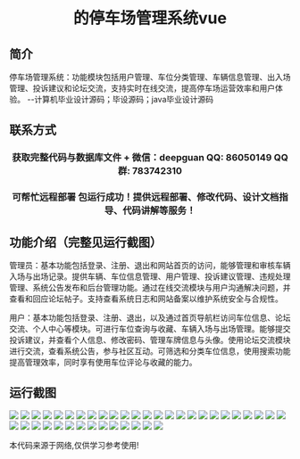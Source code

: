 <p><h1 align="center">的停车场管理系统vue</h1></p>

## 简介
停车场管理系统：功能模块包括用户管理、车位分类管理、车辆信息管理、出入场管理、投诉建议和论坛交流，支持实时在线交流，提高停车场运营效率和用户体验。    --计算机毕业设计源码；毕设源码；java毕业设计源码


## 联系方式
<p><h3 align="center">获取完整代码与数据库文件 + 微信：deepguan QQ: 86050149 QQ群: 783742310</h3></p>
<p><h3 align="center">可帮忙远程部署 包运行成功！提供远程部署、修改代码、设计文档指导、代码讲解等服务！</h3></p>

## 功能介绍（完整见运行截图）
管理员：基本功能包括登录、注册、退出和网站首页的访问，能够管理和审核车辆入场与出场记录。提供车辆、车位信息管理、用户管理、投诉建议管理、违规处理管理、系统公告发布和后台管理功能。通过在线交流模块与用户沟通解决问题，并查看和回应论坛帖子。支持查看系统日志和网站备案以维护系统安全与合规性。

用户：基本功能包括登录、注册、退出，以及通过首页导航栏访问车位信息、论坛交流、个人中心等模块。可进行车位查询与收藏、车辆入场与出场管理。能够提交投诉建议，并查看个人信息、修改密码、管理车牌信息与头像。使用论坛交流模块进行交流，查看系统公告，参与社区互动。可筛选和分类车位信息，使用搜索功能提高管理效率，同时享有使用车位评论与收藏的能力。


## 运行截图
![](https://bs-1329754181.cos.ap-shanghai.myqcloud.com/ssm/ParkingLotManagementSystem/img/001.jpg)
![](https://bs-1329754181.cos.ap-shanghai.myqcloud.com/ssm/ParkingLotManagementSystem/img/002.jpg)
![](https://bs-1329754181.cos.ap-shanghai.myqcloud.com/ssm/ParkingLotManagementSystem/img/003.jpg)
![](https://bs-1329754181.cos.ap-shanghai.myqcloud.com/ssm/ParkingLotManagementSystem/img/004.jpg)
![](https://bs-1329754181.cos.ap-shanghai.myqcloud.com/ssm/ParkingLotManagementSystem/img/005.jpg)
![](https://bs-1329754181.cos.ap-shanghai.myqcloud.com/ssm/ParkingLotManagementSystem/img/006.jpg)
![](https://bs-1329754181.cos.ap-shanghai.myqcloud.com/ssm/ParkingLotManagementSystem/img/007.jpg)
![](https://bs-1329754181.cos.ap-shanghai.myqcloud.com/ssm/ParkingLotManagementSystem/img/008.jpg)
![](https://bs-1329754181.cos.ap-shanghai.myqcloud.com/ssm/ParkingLotManagementSystem/img/009.jpg)
![](https://bs-1329754181.cos.ap-shanghai.myqcloud.com/ssm/ParkingLotManagementSystem/img/010.jpg)
![](https://bs-1329754181.cos.ap-shanghai.myqcloud.com/ssm/ParkingLotManagementSystem/img/011.jpg)
![](https://bs-1329754181.cos.ap-shanghai.myqcloud.com/ssm/ParkingLotManagementSystem/img/012.jpg)
![](https://bs-1329754181.cos.ap-shanghai.myqcloud.com/ssm/ParkingLotManagementSystem/img/013.jpg)
![](https://bs-1329754181.cos.ap-shanghai.myqcloud.com/ssm/ParkingLotManagementSystem/img/014.jpg)
![](https://bs-1329754181.cos.ap-shanghai.myqcloud.com/ssm/ParkingLotManagementSystem/img/015.jpg)
![](https://bs-1329754181.cos.ap-shanghai.myqcloud.com/ssm/ParkingLotManagementSystem/img/016.jpg)
![](https://bs-1329754181.cos.ap-shanghai.myqcloud.com/ssm/ParkingLotManagementSystem/img/017.jpg)
![](https://bs-1329754181.cos.ap-shanghai.myqcloud.com/ssm/ParkingLotManagementSystem/img/018.jpg)
![](https://bs-1329754181.cos.ap-shanghai.myqcloud.com/ssm/ParkingLotManagementSystem/img/019.jpg)
![](https://bs-1329754181.cos.ap-shanghai.myqcloud.com/ssm/ParkingLotManagementSystem/img/020.jpg)
![](https://bs-1329754181.cos.ap-shanghai.myqcloud.com/ssm/ParkingLotManagementSystem/img/021.jpg)
![](https://bs-1329754181.cos.ap-shanghai.myqcloud.com/ssm/ParkingLotManagementSystem/img/022.jpg)
![](https://bs-1329754181.cos.ap-shanghai.myqcloud.com/ssm/ParkingLotManagementSystem/img/023.jpg)
![](https://bs-1329754181.cos.ap-shanghai.myqcloud.com/ssm/ParkingLotManagementSystem/img/024.jpg)
![](https://bs-1329754181.cos.ap-shanghai.myqcloud.com/ssm/ParkingLotManagementSystem/img/025.jpg)
![](https://bs-1329754181.cos.ap-shanghai.myqcloud.com/ssm/ParkingLotManagementSystem/img/026.jpg)
![](https://bs-1329754181.cos.ap-shanghai.myqcloud.com/ssm/ParkingLotManagementSystem/img/027.jpg)
![](https://bs-1329754181.cos.ap-shanghai.myqcloud.com/ssm/ParkingLotManagementSystem/img/028.jpg)
![](https://bs-1329754181.cos.ap-shanghai.myqcloud.com/ssm/ParkingLotManagementSystem/img/029.jpg)
![](https://bs-1329754181.cos.ap-shanghai.myqcloud.com/ssm/ParkingLotManagementSystem/img/030.jpg)
![](https://bs-1329754181.cos.ap-shanghai.myqcloud.com/ssm/ParkingLotManagementSystem/img/031.jpg)
![](https://bs-1329754181.cos.ap-shanghai.myqcloud.com/ssm/ParkingLotManagementSystem/img/032.jpg)
![](https://bs-1329754181.cos.ap-shanghai.myqcloud.com/ssm/ParkingLotManagementSystem/img/033.jpg)
![](https://bs-1329754181.cos.ap-shanghai.myqcloud.com/ssm/ParkingLotManagementSystem/img/034.jpg)
![](https://bs-1329754181.cos.ap-shanghai.myqcloud.com/ssm/ParkingLotManagementSystem/img/035.jpg)
![](https://bs-1329754181.cos.ap-shanghai.myqcloud.com/ssm/ParkingLotManagementSystem/img/036.jpg)
![](https://bs-1329754181.cos.ap-shanghai.myqcloud.com/ssm/ParkingLotManagementSystem/img/037.jpg)
![](https://bs-1329754181.cos.ap-shanghai.myqcloud.com/ssm/ParkingLotManagementSystem/img/038.jpg)
![](https://bs-1329754181.cos.ap-shanghai.myqcloud.com/ssm/ParkingLotManagementSystem/img/039.jpg)

<p>本代码来源于网络,仅供学习参考使用!</p>
